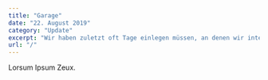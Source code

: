 ```yaml
---
title: "Garage"
date: "22. August 2019"
category: "Update"
excerpt: "Wir haben zuletzt oft Tage einlegen müssen, an denen wir intern nur am Umräumen waren, um weitermachen zu können. Da der Platz im Gebäude je mehr wir bauen zunehmend weniger wird, haben..."
url: "/"
---
```


Lorsum Ipsum Zeux.
